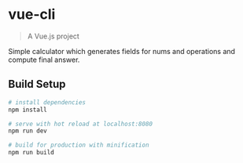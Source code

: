 # vue-cli

> A Vue.js project

Simple calculator which generates fields for nums and operations and compute final answer.

## Build Setup

``` bash
# install dependencies
npm install

# serve with hot reload at localhost:8080
npm run dev

# build for production with minification
npm run build
```

